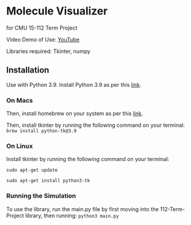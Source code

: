 # Molecule Visualizer

for CMU 15-112 Term Project

Video Demo of Use: [YouTube](https://youtu.be/kGgcVsoo-O4)

Libraries required: Tkinter, numpy

## Installation
Use with Python 3.9. Install Python 3.9 as per this [link](https://www.python.org/downloads/release/python-396/).

### On Macs
Then, install homebrew on your system as per this [link](https://brew.sh/).

Then, install tkinter by running the following command on your terminal:
```brew install python-tk@3.9```

### On Linux
Install tkinter by running the following command on your terminal:

```sudo apt-get update```

```sudo apt-get install python3-tk```

### Running the Simulation
To use the library, run the main.py file by first moving into the 112-Term-Project library, then running:
```python3 main.py```
